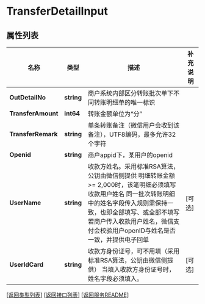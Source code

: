 # TransferDetailInput

## 属性列表

名称 | 类型 | 描述 | 补充说明
------------ | ------------- | ------------- | -------------
**OutDetailNo** | **string** | 商户系统内部区分转账批次单下不同转账明细单的唯一标识 | 
**TransferAmount** | **int64** | 转账金额单位为“分” | 
**TransferRemark** | **string** | 单条转账备注（微信用户会收到该备注），UTF8编码，最多允许32个字符 | 
**Openid** | **string** | 商户appid下，某用户的openid | 
**UserName** | **string** | 收款方姓名。采用标准RSA算法，公钥由微信侧提供 明细转账金额 &gt;&#x3D; 2,000时，该笔明细必须填写收款用户姓名 同一批次转账明细中的姓名字段传入规则需保持一致，也即全部填写、或全部不填写 若商户传入收款用户姓名，微信支付会校验用户openID与姓名是否一致，并提供电子回单 | [可选] 
**UserIdCard** | **string** | 收款方身份证号，可不用填（采用标准RSA算法，公钥由微信侧提供） 当填入收款方身份证号时，姓名字段必须填入。 | [可选] 

[\[返回类型列表\]](README.md#类型列表)
[\[返回接口列表\]](README.md#接口列表)
[\[返回服务README\]](README.md)


